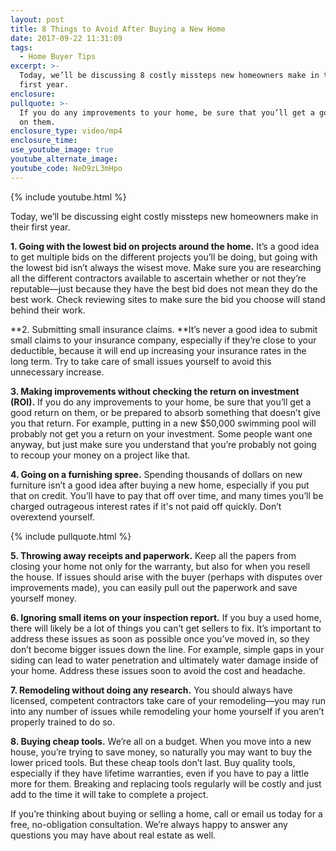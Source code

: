 ```yaml
---
layout: post
title: 8 Things to Avoid After Buying a New Home
date: 2017-09-22 11:31:09
tags:
  - Home Buyer Tips
excerpt: >-
  Today, we’ll be discussing 8 costly missteps new homeowners make in their
  first year.
enclosure:
pullquote: >-
  If you do any improvements to your home, be sure that you’ll get a good return
  on them.
enclosure_type: video/mp4
enclosure_time:
use_youtube_image: true
youtube_alternate_image:
youtube_code: NeD9zL3mHpo
---
```



{% include youtube.html %}

Today, we’ll be discussing eight costly missteps new homeowners make in their first year.

**1. Going with the lowest bid on projects around the home.** It’s a good idea to get multiple bids on the different projects you’ll be doing, but going with the lowest bid isn’t always the wisest move. Make sure you are researching all the different contractors available to ascertain whether or not they’re reputable—just because they have the best bid does not mean they do the best work. Check reviewing sites to make sure the bid you choose will stand behind their work.

**2. Submitting small insurance claims.&nbsp;**It’s never a good idea to submit small claims to your insurance company, especially if they’re close to your deductible, because it will end up increasing your insurance rates in the long term. Try to take care of small issues yourself to avoid this unnecessary increase.

**3. Making improvements without checking the return on investment (ROI).** If you do any improvements to your home, be sure that you’ll get a good return on them, or be prepared to absorb something that doesn’t give you that return. For example, putting in a new $50,000 swimming pool will probably not get you a return on your investment. Some people want one anyway, but just make sure you understand that you’re probably not going to recoup your money on a project like that.

**4. Going on a furnishing spree.** Spending thousands of dollars on new furniture isn’t a good idea after buying a new home, especially if you put that on credit. You’ll have to pay that off over time, and many times you’ll be charged outrageous interest rates if it's not paid off quickly. Don’t overextend yourself.

{% include pullquote.html %}

**5. Throwing away receipts and paperwork.** Keep all the papers from closing your home not only for the warranty, but also for when you resell the house. If issues should arise with the buyer (perhaps with disputes over improvements made), you can easily pull out the paperwork and save yourself money.

**6. Ignoring small items on your inspection report.** If you buy a used home, there will likely be a lot of things you can’t get sellers to fix. It’s important to address these issues as soon as possible once you’ve moved in, so they don’t become bigger issues down the line. For example, simple gaps in your siding can lead to water penetration and ultimately water damage inside of your home. Address these issues soon to avoid the cost and headache.

**7. Remodeling without doing any research.** You should always have licensed, competent contractors take care of your remodeling—you may run into any number of issues while remodeling your home yourself if you aren’t properly trained to do so.

**8. Buying cheap tools.** We’re all on a budget. When you move into a new house, you’re trying to save money, so naturally you may want to buy the lower priced tools. But these cheap tools don’t last. Buy quality tools, especially if they have lifetime warranties, even if you have to pay a little more for them. Breaking and replacing tools regularly will be costly and just add to the time it will take to complete a project.

If you’re thinking about buying or selling a home, call or email us today for a free, no-obligation consultation. We’re always happy to answer any questions you may have about real estate as well.